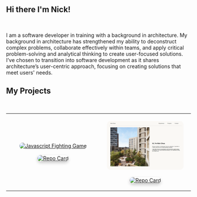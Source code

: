 ## Hi there I'm Nick! 
<br>


I am a software developer in training with a background in architecture. My background in architecture has strengthened my ability to deconstruct complex problems, collaborate effectively within teams, and apply critical problem-solving and analytical thinking to create user-focused solutions. I’ve chosen to transition into software development as it shares architecture’s user-centric approach, focusing on creating solutions that meet users' needs.
<br>

## My Projects  
<br>
<table align="center" style="border-spacing: 30px;">
  <tr>
    <td align="center" style="width: 250px; padding: 20px;">
      <a href="https://github.com/nchua3012/Javascript-Fighting-Game">
        <img src="https://github.com/nchua3012/Javascript-Fighting-Game/blob/main/Game%20Website.png?raw=true" width="250" alt="Javascript Fighting Game" style="border-radius: 10px;  4px 8px rgba(0, 0, 0, 0.2);">
      </a>
      <br><br>
      <a href="https://github.com/nchua3012/Javascript-Fighting-Game">
        <img src="https://github-readme-stats.vercel.app/api/pin/?username=nchua3012&repo=Javascript-Fighting-Game&theme=apprentice" alt="Repo Card" style="border-radius: 10px; box-shadow: 0 4px 8px rgba(0, 0, 0, 0.2);">
      </a>
    </td>
    <td align="center" style="width: 250px; padding: 20px;">
      <a href="https://github.com/nchua3012/NickChua">
        <img src="https://github.com/nchua3012/NickChua/blob/main/Portfolio%20Website.png?raw=true" width="250" alt="Another Project" style="border-radius: 10px; 4px 8px rgba(0, 0, 0, 0.2);">
      </a>
      <br><br>
      <a href="https://github.com/nchua3012/NickChua">
        <img src="https://github-readme-stats.vercel.app/api/pin/?username=nchua3012&repo=NickChua&theme=apprentice" alt="Repo Card" style="border-radius: 10px; box-shadow: 0 4px 8px rgba(0, 0, 0, 0.2);">
      </a>
    </td>
  </tr>
</table>
<br>
<br>
<br>
<br>
<br>
<br>
<br>
<br>
<br>

